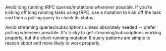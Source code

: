 Avoid long running tRPC queries/mutations whenever possible. If you're kicking off long running tasks using tRPC, use a mutation to kick off the task and then a polling query to check its status.

Avoid streaming queries/subscriptions unless absolutely needed -- prefer polling whenever possible. It's tricky to get streaming/subscriptions working properly, but the short-running mutation & query patterns are simple to reason about and more likely to work properly.
